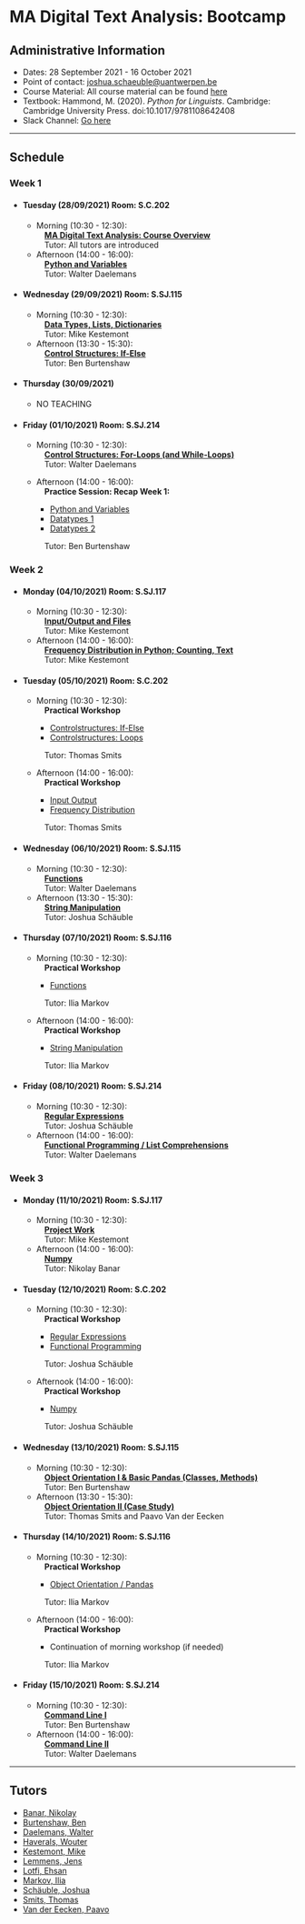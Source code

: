 # MA Digital Text Analysis: Bootcamp 

## Administrative Information
- Dates: 28 September 2021 - 16 October 2021
- Point of contact: [joshua.schaeuble@uantwerpen.be](mailto:joshua.schaeuble@uantwerpen.be)
- Course Material:  All course material can be found [here]()
- Textbook: Hammond, M. (2020). *Python for Linguists*. Cambridge: Cambridge University Press. doi:10.1017/9781108642408
- Slack Channel: [Go here](https://join.slack.com/t/ma-dta/shared_invite/zt-w4ikrnxi-D1bZLU~wFSi1GdVGqMyagw)

**************************************************************************
## Schedule
###  Week 1

- #### Tuesday (28/09/2021) Room: S.C.202
	- Morning (10:30 - 12:30):  
		&emsp;**[MA Digital Text Analysis: Course Overview](https://github.com/dtaantwerp/dtaantwerp.github.io/blob/793f110c6042fa73ddbbe1f45b9b899b903dbac8/notebooks/01_W1_Tue_Ma_DTA_Course_Overview.ipynb)**  
		&emsp;Tutor: All tutors are introduced
	- Afternoon (14:00 - 16:00):  
		&emsp;**[Python and Variables](https://github.com/dtaantwerp/dtaantwerp.github.io/blob/793f110c6042fa73ddbbe1f45b9b899b903dbac8/notebooks/02_W1_Tue_Python_and_Variables.ipynb)**  
		&emsp;Tutor: Walter Daelemans
- #### Wednesday (29/09/2021) Room: S.SJ.115
	- Morning (10:30 - 12:30):  
		&emsp;**[Data Types, Lists, Dictionaries](https://github.com/dtaantwerp/dtaantwerp.github.io/blob/793f110c6042fa73ddbbe1f45b9b899b903dbac8/notebooks/03_W1_Wed_Data_Types_Lists_Dictionaries.ipynb)**  
		&emsp;Tutor: Mike Kestemont
	- Afternoon (13:30 - 15:30):  
		&emsp;**[Control Structures: If-Else](https://github.com/dtaantwerp/dtaantwerp.github.io/blob/793f110c6042fa73ddbbe1f45b9b899b903dbac8/notebooks/04_W1_Wed_Control_structures_if_else.ipynb)**  
		&emsp;Tutor: Ben Burtenshaw
- #### Thursday (30/09/2021)
	- NO TEACHING
- #### Friday (01/10/2021) Room: S.SJ.214
	- Morning (10:30 - 12:30):  
		&emsp;**[Control Structures: For-Loops (and While-Loops)](https://github.com/dtaantwerp/dtaantwerp.github.io/blob/793f110c6042fa73ddbbe1f45b9b899b903dbac8/notebooks/05_W1_Fri_Control_Structures_Loops_For_While.ipynb)**  
		&emsp;Tutor: Walter Daelemans
	- Afternoon (14:00 - 16:00):  
		&emsp;**Practice Session: Recap Week 1:**
		- [Python and Variables](https://github.com/dtaantwerp/dtaantwerp.github.io/blob/12b652d6955e285f35484c4220b4bb92b7fd9644/exercises/01_python_and_variables.ipynb)
		- [Datatypes 1](https://github.com/dtaantwerp/dtaantwerp.github.io/blob/12b652d6955e285f35484c4220b4bb92b7fd9644/exercises/02a_datatypes.ipynb)
		- [Datatypes 2](https://github.com/dtaantwerp/dtaantwerp.github.io/blob/12b652d6955e285f35484c4220b4bb92b7fd9644/exercises/02b_datatypes.ipynb)
		
		&emsp;Tutor: Ben Burtenshaw
		
		

###  Week 2

- #### Monday (04/10/2021) Room: S.SJ.117
	- Morning (10:30 - 12:30):  
		&emsp;**[Input/Output and Files](https://github.com/dtaantwerp/dtaantwerp.github.io/blob/793f110c6042fa73ddbbe1f45b9b899b903dbac8/notebooks/06_W2_Mon_Input_Output_Files.ipynb)**  
		&emsp;Tutor: Mike Kestemont
	- Afternoon (14:00 - 16:00):  
		&emsp;**[Frequency Distribution in Python; Counting, Text](https://github.com/dtaantwerp/dtaantwerp.github.io/blob/793f110c6042fa73ddbbe1f45b9b899b903dbac8/notebooks/07_W2_Mon_Frequency_Distribution_in_Python_Counting_Text.ipynb)**  
		&emsp;Tutor: Mike Kestemont
- #### Tuesday (05/10/2021) Room: S.C.202
	- Morning (10:30 - 12:30):  
		&emsp;**Practical Workshop**  
		- [Controlstructures: If-Else](https://github.com/dtaantwerp/dtaantwerp.github.io/blob/12b652d6955e285f35484c4220b4bb92b7fd9644/exercises/03_if_else.ipynb)
		- [Controlstructures: Loops](https://github.com/dtaantwerp/dtaantwerp.github.io/blob/12b652d6955e285f35484c4220b4bb92b7fd9644/exercises/04_loops.ipynb)
		
		&emsp;Tutor: Thomas Smits
	- Afternoon (14:00 - 16:00):  
		&emsp;**Practical Workshop**  
		- [Input Output](https://github.com/dtaantwerp/dtaantwerp.github.io/blob/12b652d6955e285f35484c4220b4bb92b7fd9644/exercises/05_input_output.ipynb)
		- [Frequency Distribution](https://github.com/dtaantwerp/dtaantwerp.github.io/blob/12b652d6955e285f35484c4220b4bb92b7fd9644/exercises/06_frequency_distribution.ipynb)
		
		&emsp;Tutor: Thomas Smits
- #### Wednesday (06/10/2021) Room: S.SJ.115
	- Morning (10:30 - 12:30):  
		&emsp;**[Functions](https://github.com/dtaantwerp/dtaantwerp.github.io/blob/793f110c6042fa73ddbbe1f45b9b899b903dbac8/notebooks/08_W2_Wed_Functions.ipynb)**  
		&emsp;Tutor: Walter Daelemans
	- Afternoon (13:30 - 15:30):  
		&emsp;**[String Manipulation](https://github.com/dtaantwerp/dtaantwerp.github.io/blob/793f110c6042fa73ddbbe1f45b9b899b903dbac8/notebooks/09_W2_Wed_String_Manipulation.ipynb)**  
		&emsp;Tutor: Joshua Schäuble
- #### Thursday (07/10/2021) Room: S.SJ.116
	- Morning (10:30 - 12:30):  
		&emsp;**Practical Workshop**
		- [Functions](https://github.com/dtaantwerp/dtaantwerp.github.io/blob/12b652d6955e285f35484c4220b4bb92b7fd9644/exercises/07_functions.ipynb)
		
		&emsp;Tutor: Ilia Markov
	- Afternoon (14:00 - 16:00):  
		&emsp;**Practical Workshop**
		- [String Manipulation](https://github.com/dtaantwerp/dtaantwerp.github.io/blob/12b652d6955e285f35484c4220b4bb92b7fd9644/exercises/08_text_manipulation.ipynb)
				
		&emsp;Tutor: Ilia Markov
- #### Friday (08/10/2021) Room: S.SJ.214
	- Morning (10:30 - 12:30):  
		&emsp;**[Regular Expressions](https://github.com/dtaantwerp/dtaantwerp.github.io/blob/793f110c6042fa73ddbbe1f45b9b899b903dbac8/notebooks/10_W2_Fri_Regular_Expressions.ipynb)**  
		&emsp;Tutor: Joshua Schäuble
	- Afternoon (14:00 - 16:00):  
		&emsp;**[Functional Programming / List Comprehensions](https://github.com/dtaantwerp/dtaantwerp.github.io/blob/793f110c6042fa73ddbbe1f45b9b899b903dbac8/notebooks/12_W3_Mon_Functional_Programming_List_Comprehensions.ipynb)**  
		&emsp;Tutor: Walter Daelemans  


###  Week 3
- #### Monday (11/10/2021) Room: S.SJ.117
	- Morning (10:30 - 12:30):  
		&emsp;**[Project Work](https://github.com/dtaantwerp/dtaantwerp.github.io/blob/793f110c6042fa73ddbbe1f45b9b899b903dbac8/notebooks/11_W2_Fri_Larger_Project.ipynb)**  
		&emsp;Tutor: Mike Kestemont
	- Afternoon (14:00 - 16:00):  
		&emsp;**[Numpy](https://github.com/dtaantwerp/dtaantwerp.github.io/blob/793f110c6042fa73ddbbe1f45b9b899b903dbac8/notebooks/13_W3_Mon_Numpy.ipynb)**  
		&emsp;Tutor: Nikolay Banar
- #### Tuesday (12/10/2021) Room: S.C.202
	- Morning (10:30 - 12:30):  
		&emsp;**Practical Workshop**  
		- [Regular Expressions](https://github.com/dtaantwerp/dtaantwerp.github.io/blob/12b652d6955e285f35484c4220b4bb92b7fd9644/exercises/09_regular_expressions.ipynb)
		- [Functional Programming](https://github.com/dtaantwerp/dtaantwerp.github.io/blob/12b652d6955e285f35484c4220b4bb92b7fd9644/exercises/10_functional_programming_comprehensions.ipynb)
		
		&emsp;Tutor: Joshua Schäuble
	- Afternook (14:00 - 16:00):  
		&emsp;**Practical Workshop**  
		- [Numpy](https://github.com/dtaantwerp/dtaantwerp.github.io/blob/12b652d6955e285f35484c4220b4bb92b7fd9644/exercises/11_numpy.ipynb)
		
		&emsp;Tutor: Joshua Schäuble
- #### Wednesday (13/10/2021) Room: S.SJ.115
	- Morning (10:30 - 12:30):  
		&emsp;**[Object Orientation I & Basic Pandas (Classes, Methods)](https://github.com/dtaantwerp/dtaantwerp.github.io/blob/793f110c6042fa73ddbbe1f45b9b899b903dbac8/notebooks/14_W3_Wed_Object_Orientation_I_Basic_Pandas_Classes_Methods.ipynb)**  
		&emsp;Tutor: Ben Burtenshaw
	- Afternoon (13:30 - 15:30):  
		&emsp;**[Object Orientation II (Case Study)](https://github.com/dtaantwerp/dtaantwerp.github.io/blob/793f110c6042fa73ddbbe1f45b9b899b903dbac8/notebooks/14_W3_Wed_Object_Orientation_I_Basic_Pandas_Classes_Methods.ipynb)**  
		&emsp;Tutor: Thomas Smits and Paavo Van der Eecken
- #### Thursday (14/10/2021) Room: S.SJ.116
	- Morning (10:30 - 12:30):  
		&emsp;**Practical Workshop**
		- [Object Orientation / Pandas](https://github.com/dtaantwerp/dtaantwerp.github.io/blob/12b652d6955e285f35484c4220b4bb92b7fd9644/exercises/12_pandas.ipynb)
		
		&emsp;Tutor: Ilia Markov
	- Afternoon (14:00 - 16:00):  
		&emsp;**Practical Workshop**
		- Continuation of morning workshop (if needed)
		
		&emsp;Tutor: Ilia Markov
- #### Friday (15/10/2021) Room: S.SJ.214
	- Morning (10:30 - 12:30):  
		&emsp;**[Command Line I](LINK)**  
		&emsp;Tutor: Ben Burtenshaw
	- Afternoon (14:00 - 16:00):  
		&emsp;**[Command Line II](LINK)**  
		&emsp;Tutor: Walter Daelemans

**************************************************************************
## Tutors

- [Banar, Nikolay](mailto:nicolae.banari@uantwerpen.be)
- [Burtenshaw, Ben](mailto:benjamin.burtenshaw@uantwerpen.be)
- [Daelemans, Walter](mailto:walter.daelemans@uantwerpen.be)
- [Haverals, Wouter](mailto:wouter.haverals@uantwerpen.be)
- [Kestemont, Mike](mailto:mike.kestemont@uantwerpen.be)
- [Lemmens, Jens](mailto:Jens.Lemmens@uantwerpen.be)
- [Lotfi, Ehsan](mailto:ehsan.lotfi@uantwerpen.be)
- [Markov, Ilia](mailto:ilia.markov@uantwerpen.be)
- [Schäuble, Joshua](mailto:joshua.schaeuble@uantwerpen.be)
- [Smits, Thomas](mailto:thomas.smits@uantwerpen.be)
- [Van der Eecken, Paavo](mailto:paavo.vandereecken@uantwerpen.be) 

